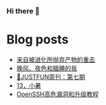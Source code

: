 ### Hi there 👋

<!--
**rebron1900/rebron1900** is a ✨ _special_ ✨ repository because its `README.md` (this file) appears on your GitHub profile.

Here are some ideas to get you started:

- 🔭 I’m currently working on ...
- 🌱 I’m currently learning ...
- 👯 I’m looking to collaborate on ...
- 🤔 I’m looking for help with ...
- 💬 Ask me about ...
- 📫 How to reach me: ...
- 😄 Pronouns: ...
- ⚡ Fun fact: ...
-->



# Blog posts
<!-- BLOG-POST-LIST:START -->
- [来自被进化所抛弃产物的重击](https://1900.live/lai-zi-bei-jin-hua-suo-pao-qi-chan-wu-de-zhong-ji/)
- [晚风、夜色和腼腆的我](https://1900.live/wan-feng-ye-se-he-mian-tian-de-wo/)
- [🤣JUSTFUN周刊：第七期](https://1900.live/justfunzhou-kan-di-qi-qi/)
- [13，小暑](https://1900.live/13-xiao-shu/)
- [OpenSSH高危漏洞和升级教程](https://1900.live/opensshgao-wei-lou-dong-he-sheng-ji-jiao-cheng/)
<!-- BLOG-POST-LIST:END -->
